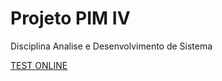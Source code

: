 # **Projeto PIM IV**

Disciplina Analise e Desenvolvimento de Sistema

[TEST ONLINE](https://onlinegdb.com/B1M19WX5v)
